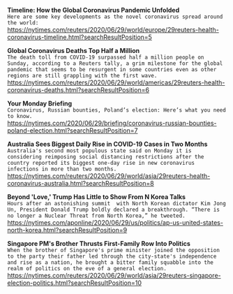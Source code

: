 **Timeline: How the Global Coronavirus Pandemic Unfolded**\
`Here are some key developments as the novel coronavirus spread around the world:`\
https://nytimes.com/reuters/2020/06/29/world/europe/29reuters-health-coronavirus-timeline.html?searchResultPosition=5

**Global Coronavirus Deaths Top Half a Million**\
`The death toll from COVID-19 surpassed half a million people on Sunday, according to a Reuters tally, a grim milestone for the global pandemic that seems to be resurgent in some countries even as other regions are still grappling with the first wave.`\
https://nytimes.com/reuters/2020/06/29/world/americas/29reuters-health-coronavirus-deaths.html?searchResultPosition=6

**Your Monday Briefing**\
`Coronavirus, Russian bounties, Poland’s election: Here’s what you need to know.`\
https://nytimes.com/2020/06/29/briefing/coronavirus-russian-bounties-poland-election.html?searchResultPosition=7

**Australia Sees Biggest Daily Rise in COVID-19 Cases in Two Months**\
`Australia's second most populous state said on Monday it is considering reimposing social distancing restrictions after the country reported its biggest one-day rise in new coronavirus infections in more than two months.`\
https://nytimes.com/reuters/2020/06/29/world/asia/29reuters-health-coronavirus-australia.html?searchResultPosition=8

**Beyond 'Love,' Trump Has Little to Show From N Korea Talks**\
`Hours after an astonishing summit  with North Korean dictator Kim Jong Un, President Donald Trump boldly declared a breakthrough. “There is no longer a Nuclear Threat from North Korea,” he tweeted.`\
https://nytimes.com/aponline/2020/06/29/us/politics/ap-us-united-states-north-korea.html?searchResultPosition=9

**Singapore PM's Brother Thrusts First-Family Row Into Politics**\
`When the brother of Singapore's prime minister joined the opposition to the party their father led through the city-state's independence and rise as a nation, he brought a bitter family squabble into the realm of politics on the eve of a general election.`\
https://nytimes.com/reuters/2020/06/29/world/asia/29reuters-singapore-election-politics.html?searchResultPosition=10

